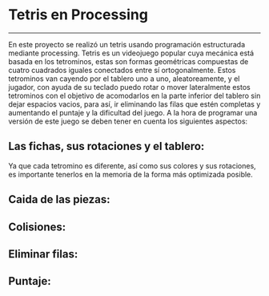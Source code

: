 # Tetris en Processing

___

En este proyecto se realizó un tetris usando programación estructurada mediante processing. Tetris es un videojuego popular cuya mecánica está basada en los tetrominos, estas son formas geométricas compuestas de cuatro cuadrados iguales conectados entre sí ortogonalmente. Estos tetrominos van cayendo por el tablero uno a uno, aleatoreamente, y el jugador, con ayuda de su teclado puedo rotar o mover lateralmente estos tetrominos con el objetivo de acomodarlos en la parte inferior del tablero sin dejar espacios vacios, para así, ir eliminando las filas que estén completas y aumentando el puntaje y la dificultad del juego.
A la hora de programar una versión de este juego se deben tener en cuenta los siguientes aspectos:

## Las fichas, sus rotaciones y el tablero:

Ya que cada tetromino es diferente, así como sus colores y sus rotaciones, es importante tenerlos en la memoria de la forma más optimizada posible.
## Caida de las piezas:

## Colisiones:

## Eliminar filas:

## Puntaje:
